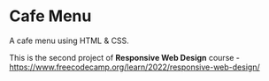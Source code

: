 # Cafe Menu

A cafe menu using HTML & CSS.

This is the second project of **Responsive Web Design** course - https://www.freecodecamp.org/learn/2022/responsive-web-design/

